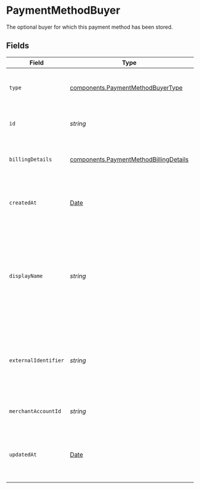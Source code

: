 # PaymentMethodBuyer

The optional buyer for which this payment method has been stored.


## Fields

| Field                                                                                                      | Type                                                                                                       | Required                                                                                                   | Description                                                                                                | Example                                                                                                    |
| ---------------------------------------------------------------------------------------------------------- | ---------------------------------------------------------------------------------------------------------- | ---------------------------------------------------------------------------------------------------------- | ---------------------------------------------------------------------------------------------------------- | ---------------------------------------------------------------------------------------------------------- |
| `type`                                                                                                     | [components.PaymentMethodBuyerType](../../models/components/paymentmethodbuyertype.md)                     | :heavy_minus_sign:                                                                                         | The type of this resource. Is always `buyer`.                                                              | buyer                                                                                                      |
| `id`                                                                                                       | *string*                                                                                                   | :heavy_minus_sign:                                                                                         | The unique Gr4vy ID for this buyer.                                                                        | fe26475d-ec3e-4884-9553-f7356683f7f9                                                                       |
| `billingDetails`                                                                                           | [components.PaymentMethodBillingDetails](../../models/components/paymentmethodbillingdetails.md)           | :heavy_minus_sign:                                                                                         | The billing details associated with a buyer.                                                               |                                                                                                            |
| `createdAt`                                                                                                | [Date](https://developer.mozilla.org/en-US/docs/Web/JavaScript/Reference/Global_Objects/Date)              | :heavy_minus_sign:                                                                                         | The date and time<br/>when this buyer was created in our system.                                           | 2013-07-16T19:23:00.000+00:00                                                                              |
| `displayName`                                                                                              | *string*                                                                                                   | :heavy_minus_sign:                                                                                         | A unique name for this buyer which is used in the Gr4vy admin panel to give a buyer a human readable name. | John L.                                                                                                    |
| `externalIdentifier`                                                                                       | *string*                                                                                                   | :heavy_minus_sign:                                                                                         | An external identifier that can be used to match the buyer against your own records.                       | user-789123                                                                                                |
| `merchantAccountId`                                                                                        | *string*                                                                                                   | :heavy_minus_sign:                                                                                         | The unique ID for a merchant account.                                                                      | default                                                                                                    |
| `updatedAt`                                                                                                | [Date](https://developer.mozilla.org/en-US/docs/Web/JavaScript/Reference/Global_Objects/Date)              | :heavy_minus_sign:                                                                                         | The date and time<br/>when this buyer was last updated in our system.                                      | 2013-07-16T19:23:00.000+00:00                                                                              |